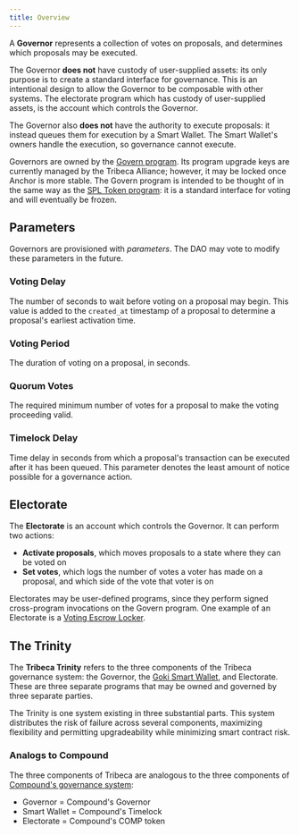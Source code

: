 ```yaml
---
title: Overview
---
```


A **Governor** represents a collection of votes on proposals, and determines which proposals may be executed.

The Governor **does not** have custody of user-supplied assets: its only purpose is to create a standard interface for governance. This is an intentional design to allow the Governor to be composable with other systems. The electorate program which has custody of user-supplied assets, is the account which controls the Governor.

The Governor also **does not** have the authority to execute proposals: it instead queues them for execution by a Smart Wallet. The Smart Wallet's owners handle the execution, so governance cannot execute.

Governors are owned by the [Govern program](https://crates.io/crates/govern). Its program upgrade keys are currently managed by the Tribeca Alliance; however, it may be locked once Anchor is more stable. The Govern program is intended to be thought of in the same way as the [SPL Token program](https://spl.solana.com/token): it is a standard interface for voting and will eventually be frozen.

## Parameters

Governors are provisioned with _parameters_. The DAO may vote to modify these parameters in the future.

### Voting Delay

The number of seconds to wait before voting on a proposal may begin. This value is added to the `created_at` timestamp of a proposal to determine a proposal's earliest activation time.

### Voting Period

The duration of voting on a proposal, in seconds.

### Quorum Votes

The required minimum number of votes for a proposal to make the voting proceeding valid.

### Timelock Delay

Time delay in seconds from which a proposal's transaction can be executed after it has been queued. This parameter denotes the least amount of notice possible for a governance action.

## Electorate

The **Electorate** is an account which controls the Governor. It can perform two actions:

- **Activate proposals**, which moves proposals to a state where they can be voted on
- **Set votes**, which logs the number of votes a voter has made on a proposal, and which side of the vote that voter is on

Electorates may be user-defined programs, since they perform signed cross-program invocations on the Govern program. One example of an Electorate is a [Voting Escrow Locker](../electorate/voting-escrow).

## The Trinity

The **Tribeca Trinity** refers to the three components of the Tribeca governance system: the Governor, the [Goki Smart Wallet](../goki/smart-wallet), and Electorate. These are three separate programs that may be owned and governed by three separate parties.

The Trinity is one system existing in three substantial parts. This system distributes the risk of failure across several components, maximizing flexibility and permitting upgradeability while minimizing smart contract risk.

### Analogs to Compound

The three components of Tribeca are analogous to the three components of [Compound's governance system](https://compound.finance/docs/governance):

- Governor = Compound's Governor
- Smart Wallet = Compound's Timelock
- Electorate = Compound's COMP token
